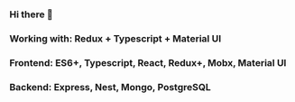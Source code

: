 ### Hi there 👋

### Working with: Redux + Typescript + Material UI
### Frontend: ES6+, Typescript, React, Redux+, Mobx, Material UI
### Backend: Express, Nest, Mongo, PostgreSQL
